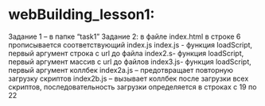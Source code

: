 # webBuilding_lesson1:
Задание 1 – в папке “task1”
Задание 2:
в файле  index.html в строке 6 прописывается соответствующий index.js
index.js - функция loadScript, первый аргумент строка с url до файла
index2.s- функция loadScript, первый аргумент массив с url до файлов
index3.js- функция loadScript, первый аргумент коллбек
index2a.js – предотвращает повторную загрузку скриптов
index2b.js – вызывает коллбек после загрузки всех скриптов, последовательность загрузки определяется в строках с 19 по 22
